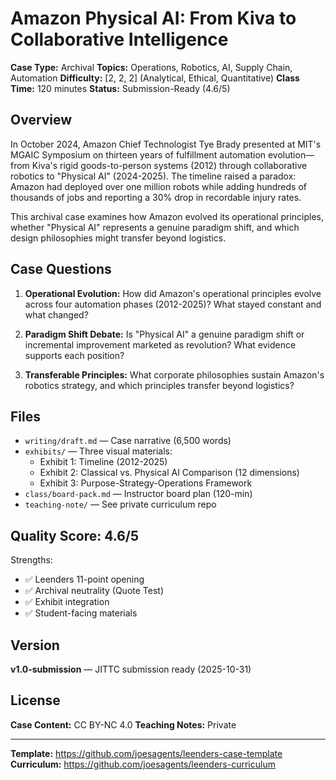 # Amazon Physical AI: From Kiva to Collaborative Intelligence

**Case Type:** Archival
**Topics:** Operations, Robotics, AI, Supply Chain, Automation
**Difficulty:** [2, 2, 2] (Analytical, Ethical, Quantitative)
**Class Time:** 120 minutes
**Status:** Submission-Ready (4.6/5)

## Overview

In October 2024, Amazon Chief Technologist Tye Brady presented at MIT's MGAIC Symposium on thirteen years of fulfillment automation evolution—from Kiva's rigid goods-to-person systems (2012) through collaborative robotics to "Physical AI" (2024-2025). The timeline raised a paradox: Amazon had deployed over one million robots while adding hundreds of thousands of jobs and reporting a 30% drop in recordable injury rates.

This archival case examines how Amazon evolved its operational principles, whether "Physical AI" represents a genuine paradigm shift, and which design philosophies might transfer beyond logistics.

## Case Questions

1. **Operational Evolution:** How did Amazon's operational principles evolve across four automation phases (2012-2025)? What stayed constant and what changed?

2. **Paradigm Shift Debate:** Is "Physical AI" a genuine paradigm shift or incremental improvement marketed as revolution? What evidence supports each position?

3. **Transferable Principles:** What corporate philosophies sustain Amazon's robotics strategy, and which principles transfer beyond logistics?

## Files

- `writing/draft.md` — Case narrative (6,500 words)
- `exhibits/` — Three visual materials:
  - Exhibit 1: Timeline (2012-2025)
  - Exhibit 2: Classical vs. Physical AI Comparison (12 dimensions)
  - Exhibit 3: Purpose-Strategy-Operations Framework
- `class/board-pack.md` — Instructor board plan (120-min)
- `teaching-note/` — See private curriculum repo

## Quality Score: 4.6/5

Strengths:
- ✅ Leenders 11-point opening
- ✅ Archival neutrality (Quote Test)
- ✅ Exhibit integration
- ✅ Student-facing materials

## Version

**v1.0-submission** — JITTC submission ready (2025-10-31)

## License

**Case Content:** CC BY-NC 4.0
**Teaching Notes:** Private

---

**Template:** https://github.com/joesagents/leenders-case-template
**Curriculum:** https://github.com/joesagents/leenders-curriculum
